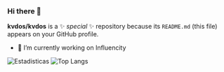 ### Hi there 👋

**kvdos/kvdos** is a ✨ _special_ ✨ repository because its `README.md` (this file) appears on your GitHub profile.

- 🔭 I’m currently working on Influencity

![Estadisticas](https://github-readme-stats.vercel.app/api?username=kvdos&show_icons=true&theme=dark)
![Top Langs](https://github-readme-stats.vercel.app/api/top-langs/?username=kvdos&layout=compact&theme=dark)
